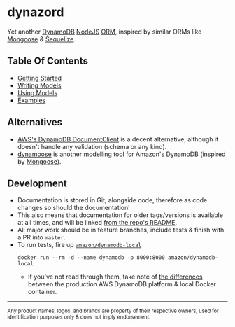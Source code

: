# dynazord

<!-- Deliberately named lowercase so GitHub sorts it to the bottom of the directory 💪 -->

Yet another [DynamoDB](https://aws.amazon.com/dynamodb) [NodeJS](https://nodejs.org) [ORM](https://en.wikipedia.org/wiki/Object–relational_mapping), inspired by similar ORMs like [Mongoose](https://mongoosejs.com) & [Sequelize](https://sequelize.org).

## Table Of Contents

- [Getting Started](./Getting-Started.md)
- [Writing Models](./Writing-Models.md)
- [Using Models](./Using-Models.md)
- [Examples](../examples/)

## Alternatives

- [AWS's DynamoDB DocumentClient](https://docs.aws.amazon.com/AWSJavaScriptSDK/latest/AWS/DynamoDB/DocumentClient.html) is a decent alternative, although it doesn't handle any validation (schema or any kind).
- [dynamoose](https://www.npmjs.com/package/dynamoose) is another modelling tool for Amazon's DynamoDB (inspired by [Mongoose](https://mongoosejs.com)).

## Development

- Documentation is stored in Git, alongside code, therefore as code changes so should the documentation!
- This also means that documentation for older tags/versions is available at all times, and will be linked [from the repo's README](../README.md).
- All major work should be in feature branches, include tests & finish with a PR into `master`.
- To run tests, fire up [`amazon/dynamodb-local`](https://hub.docker.com/r/amazon/dynamodb-local)
  ```
  docker run --rm -d --name dynamodb -p 8000:8000 amazon/dynamodb-local
  ```
  - If you've not read through them, take note of [the differences](https://docs.aws.amazon.com/amazondynamodb/latest/developerguide/DynamoDBLocal.UsageNotes.html#DynamoDBLocal.Differences) between the production AWS DynamoDB platform & local Docker container.

---

<small>Any product names, logos, and brands are property of their respective owners, used for identification purposes only & does not imply endorsement.</small>
